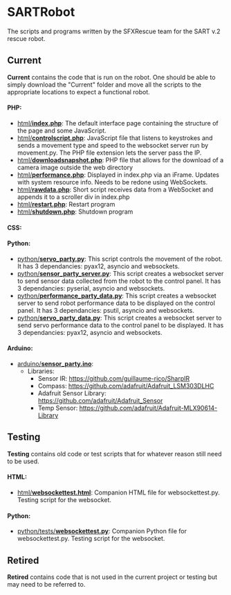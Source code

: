 # SARTRobot
The scripts and programs written by the SFXRescue team for the SART v.2 rescue robot.
## Current
**Current** contains the code that is run on the robot. One should be able to simply download the "Current" folder and move all the scripts to the appropriate locations to expect a functional robot.
#### PHP:
- [html/**index.php**](current/html/index.php): The default interface page containing the structure of the page and some JavaScript.
- [html/**controlscript.php**](current/html/controlscript.php): JavaScript file that listens to keystrokes and sends a movement type and speed to the websocket server run by movement.py. The PHP file extension lets the server pass the IP.
- [html/**downloadsnapshot.php**](current/html/downloadsnapshot.php): PHP file that allows for the download of a camera image outside the web directory
- [html/**performance.php**](current/html/performance.php): Displayed in index.php via an iFrame. Updates with system resource info. Needs to be redone using WebSockets.
- [html/**rawdata.php**](current/html/rawdata.php): Short script receives data from a WebSocket and appends it to a scroller div in index.php
- [html/**restart.php**](current/html/restart.php): Restart program
- [html/**shutdown.php**](current/html/shutdown.php): Shutdown program
#### CSS:
#### Python:
- [python/**servo_party.py**](current/python/servo_party.py): This script controls the movement of the robot. It has 3 dependancies: pyax12, asyncio and websockets.
- [python/**sensor_party_server.py**](current/python/servo_party_server.py): This script creates a websocket server to send sensor data collected from the robot to the control panel. It has 3 dependancies: pyserial, asyncio and websockets.
- [python/**performance_party_data.py**](current/python/performance_party_data.py): This script creates a websocket server to send robot performance data to be displayed on the control panel. It has 3 dependancies: psutil, asyncio and websockets.
- [python/**servo_party_data.py**](current/python/servo_party_data.py): This script creates a websocket server to send servo performance data to the control panel to be displayed. It has 3 dependancies: pyax12, asyncio and websockets.
#### Arduino:
- [arduino/**sensor_party.ino**](current/arduino/sensor_party.ino):
    - Libraries:
	    - Sensor IR: https://github.com/guillaume-rico/SharpIR
		- Compass: https://github.com/adafruit/Adafruit_LSM303DLHC
		- Adafruit Sensor Library: https://github.com/adafruit/Adafruit_Sensor
		- Temp Sensor: https://github.com/adafruit/Adafruit-MLX90614-Library
## Testing
**Testing** contains old code or test scripts that for whatever reason still need to be used.
#### HTML:
- [html/**websockettest.html**](testing/html/websockettest.html): Companion HTML file for websockettest.py. Testing script for the websocket.
#### Python:
- [python/tests/**websockettest.py**](testing/python/tests/websockettest.py): Companion Python file for websockettest.py. Testing script for the websocket.

## Retired
**Retired** contains code that is not used in the current project or testing but may need to be referred to.
